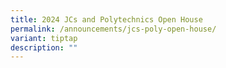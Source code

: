 ```yaml
---
title: 2024 JCs and Polytechnics Open House
permalink: /announcements/jcs-poly-open-house/
variant: tiptap
description: ""
---
```

